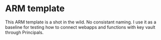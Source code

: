 # ARM template

This ARM template is a shot in the wild. No consistant naming. I use it as a baseline for testing how to connect webapps and functions with key vault through Principals.
